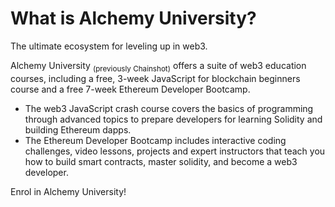 # What is Alchemy University?

The ultimate ecosystem for leveling up in web3.

Alchemy University <sub>(previously Chainshot)</sub> offers a suite of web3 education courses, including a free, 3-week JavaScript for blockchain beginners course and a free 7-week Ethereum Developer Bootcamp.
- The web3 JavaScript crash course covers the basics of programming through advanced topics to prepare developers for learning Solidity and building Ethereum dapps.
- The Ethereum Developer Bootcamp includes interactive coding challenges, video lessons, projects and expert instructors that teach you how to build smart contracts, master solidity, and become a web3 developer.

Enrol in Alchemy University!
